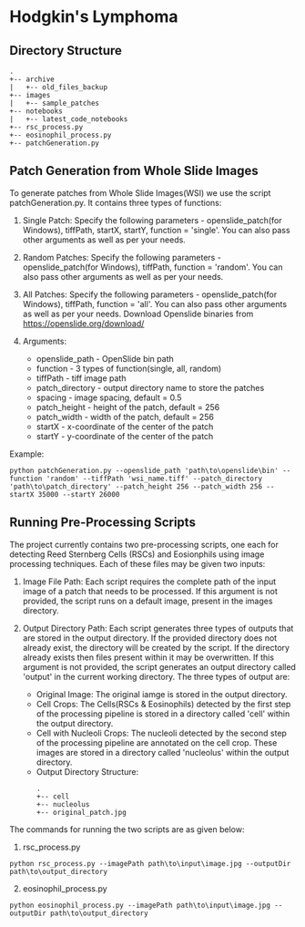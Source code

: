 # Hodgkin's Lymphoma

## Directory Structure
```
.
+-- archive
|   +-- old_files_backup
+-- images
|   +-- sample_patches
+-- notebooks
|   +-- latest_code_notebooks
+-- rsc_process.py
+-- eosinophil_process.py
+-- patchGeneration.py
```

## Patch Generation from Whole Slide Images

To generate patches from Whole Slide Images(WSI) we use the script patchGeneration.py. It contains three types of functions:
1. Single Patch: Specify the following parameters - openslide_patch(for Windows), tiffPath, startX, startY, function = 'single'. You can also pass other arguments as well as per your needs.

2. Random Patches: Specify the following parameters - openslide_patch(for Windows), tiffPath, function = 'random'. You can also pass other arguments as well as per your needs.

3. All Patches: Specify the following parameters - openslide_patch(for Windows), tiffPath, function = 'all'. You can also pass other arguments as well as per your needs. Download Openslide binaries from https://openslide.org/download/

4. Arguments:
    * openslide_path - OpenSlide bin path
    * function - 3 types of function(single, all, random)
    * tiffPath - tiff image path
    * patch_directory - output directory name to store the patches
    * spacing - image spacing, default  = 0.5
    * patch_height - height of the patch, default = 256
    * patch_width - width of the patch, default = 256
    * startX - x-coordinate of the center of the patch
    * startY - y-coordinate of the center of the patch

Example:
~~~~
python patchGeneration.py --openslide_path 'path\to\openslide\bin' --function 'random' --tiffPath 'wsi_name.tiff' --patch_directory 'path\to\patch_directory' --patch_height 256 --patch_width 256 --startX 35000 --startY 26000
~~~~

## Running Pre-Processing Scripts
The project currently contains two pre-processing scripts, one each for detecting Reed Sternberg Cells (RSCs) and Eosionphils using image processing techniques. Each of these files may be given two inputs:

1. Image File Path: Each script requires the complete path of the input image of a patch that needs to be processed. If this argument is not provided, the script runs on a default image, present in the images directory.

2. Output Directory Path: Each script generates three types of outputs that are stored in the output directory. If the provided directory does not already exist, the directory will be created by the script. If the directory already exists then files present within it may be overwritten. If this argument is not provided, the script generates an output directory called 'output' in the current working directory. The three types of output are:
    * Original Image: The original iamge is stored in the output directory.
    * Cell Crops: The Cells(RSCs & Eosinophils) detected by the first step of the processing pipeline is stored in a directory called 'cell' within the output directory.
    * Cell with Nucleoli Crops: The nucleoli detected by the second step of the processing pipeline are annotated on the cell crop. These images are stored in a directory called 'nucleolus' within the output directory.
    * Output Directory Structure:
        ```
        .
        +-- cell
        +-- nucleolus
        +-- original_patch.jpg
        ```

The commands for running the two scripts are as given below:

1. rsc_process.py
~~~~
python rsc_process.py --imagePath path\to\input\image.jpg --outputDir path\to\output_directory
~~~~

2. eosinophil_process.py
~~~~
python eosinophil_process.py --imagePath path\to\input\image.jpg --outputDir path\to\output_directory
~~~~